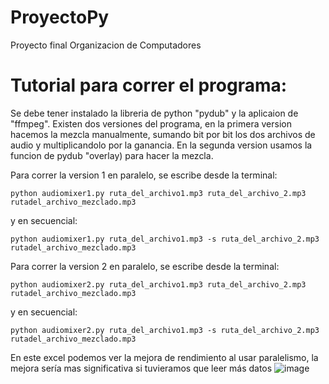 # ProyectoPy
Proyecto final Organizacion de Computadores

# Tutorial para correr el programa:
Se debe tener instalado la libreria de python "pydub" y la aplicaion de "ffmpeg".
Existen dos versiones del programa, en la primera version hacemos la mezcla manualmente, sumando bit por bit los dos archivos de audio y multiplicandolo por la ganancia. En la segunda version usamos la funcion de pydub "overlay)
para hacer la mezcla.

Para correr la version 1 en paralelo, se escribe desde la terminal:
```
python audiomixer1.py ruta_del_archivo1.mp3 ruta_del_archivo_2.mp3 rutadel_archivo_mezclado.mp3
```
y en secuencial:
```
python audiomixer1.py ruta_del_archivo1.mp3 -s ruta_del_archivo_2.mp3 rutadel_archivo_mezclado.mp3
```

Para correr la version 2 en paralelo, se escribe desde la terminal:
```
python audiomixer2.py ruta_del_archivo1.mp3 ruta_del_archivo_2.mp3 rutadel_archivo_mezclado.mp3
```
y en secuencial:
```
python audiomixer2.py ruta_del_archivo1.mp3 -s ruta_del_archivo_2.mp3 rutadel_archivo_mezclado.mp3
```

En este excel podemos ver la mejora de rendimiento al usar paralelismo, la mejora sería mas significativa si tuvieramos que leer más datos
![image](https://github.com/AlbertoD10-10/ProyectoPy/assets/67118511/62d6970f-1afe-42f4-941a-25cc42d50b9a)
